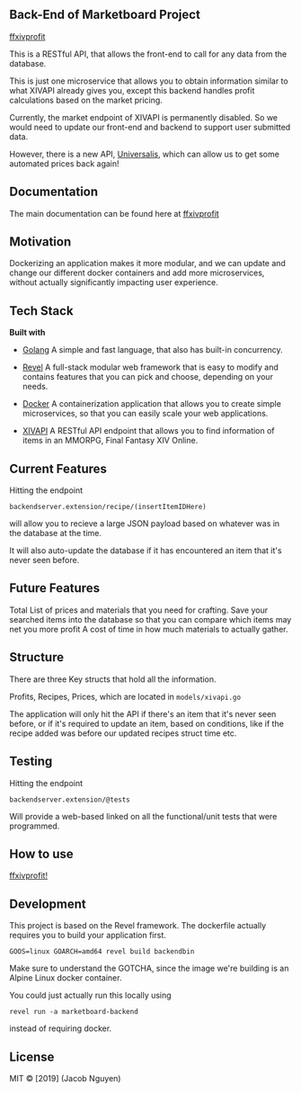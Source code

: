 ## Back-End of Marketboard Project

[ffxivprofit](http://ffxivprofit.com/)

This is a RESTful API, that allows the front-end to call for any data from the database.

This is just one microservice that allows you to obtain information similar to what XIVAPI already gives you, except this backend handles profit calculations based on the market pricing.

Currently, the market endpoint of XIVAPI is permanently disabled. So we would need to update our front-end and backend to support user submitted data.

However, there is a new API, [Universalis](https://universalis.app/), which can allow us to get some automated prices back again!

## Documentation
The main documentation can be found here at [ffxivprofit](https://ffxivprofit.com/api/documentation/)

## Motivation
Dockerizing an application makes it more modular, and we can update and change our different docker containers and add more microservices, without actually significantly impacting user experience.

## Tech Stack
<b>Built with</b>

-   [Golang](https://golang.org/)
A simple and fast language, that also has built-in concurrency.

-   [Revel](https://revel.github.io/)
A full-stack modular web framework that is easy to modify and contains features that you can pick and choose, depending on your needs.

-   [Docker](https://www.docker.com/)
A containerization application that allows you to create simple microservices, so that you can easily scale your web applications.

-   [XIVAPI](https://xivapi.com/)
A RESTful API endpoint that allows you to find information of items in an MMORPG, Final Fantasy XIV Online.

## Current Features
Hitting the endpoint

`backendserver.extension/recipe/(insertItemIDHere)`

will allow you to recieve a large JSON payload based on whatever was in the database at the time.

It will also auto-update the database if it has encountered an item that it's never seen before.

## Future Features
Total List of prices and materials that you need for crafting.
Save your searched items into the database so that you can compare which items may net you more profit
A cost of time in how much materials to actually gather.

## Structure
There are three Key structs that hold all the information.

Profits, Recipes, Prices, which are located in `models/xivapi.go`

The application will only hit the API if there's an item that it's never seen before, or if it's required to update an item, based on conditions, like if the recipe added was before our updated recipes struct time etc.

## Testing
Hitting the endpoint

`backendserver.extension/@tests`

Will provide a web-based linked on all the functional/unit tests that were programmed.

## How to use
[ffxivprofit!](http://ffxivprofit.com/)

## Development
This project is based on the Revel framework. 
The dockerfile actually requires you to build your application first.

`GOOS=linux GOARCH=amd64 revel build backendbin`

Make sure to understand the GOTCHA, since the image we're building is an Alpine Linux docker container.

You could just actually run this locally using 

`revel run -a marketboard-backend`

instead of requiring docker.

## License
MIT © \[2019] (Jacob Nguyen)